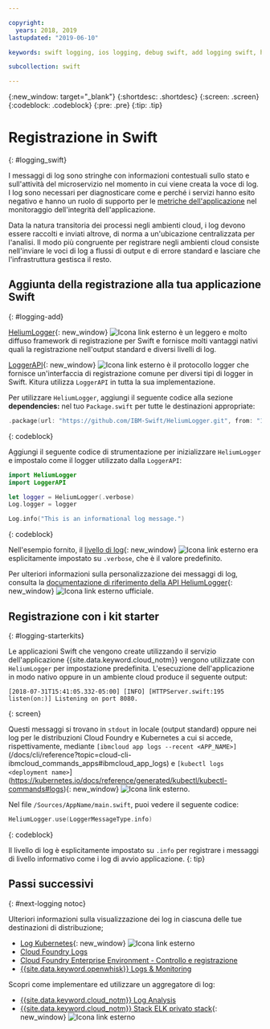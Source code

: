 ```yaml
---

copyright:
  years: 2018, 2019
lastupdated: "2019-06-10"

keywords: swift logging, ios logging, debug swift, add logging swift, heliumlogger swift, loggerapi swift, logger swift, starter kit swift logger

subcollection: swift

---
```


{:new_window: target="_blank"}
{:shortdesc: .shortdesc}
{:screen: .screen}
{:codeblock: .codeblock}
{:pre: .pre}
{:tip: .tip}

# Registrazione in Swift
{: #logging_swift}

I messaggi di log sono stringhe con informazioni contestuali sullo stato e sull'attività del microservizio nel momento in cui viene creata la voce di log. I log sono necessari per diagnosticare come e perché i servizi hanno esito negativo e hanno un ruolo di supporto per le [metriche dell'applicazione](/docs/swift/cloudnative?topic=swift-metrics#metrics) nel monitoraggio dell'integrità dell'applicazione.

Data la natura transitoria dei processi negli ambienti cloud, i log devono essere raccolti e inviati altrove, di norma a un'ubicazione centralizzata per l'analisi. Il modo più congruente per registrare negli ambienti cloud consiste nell'inviare le voci di log a flussi di output e di errore standard e lasciare che l'infrastruttura gestisca il resto.

## Aggiunta della registrazione alla tua applicazione Swift
{: #logging-add}

[HeliumLogger](https://github.com/IBM-Swift/HeliumLogger){: new_window} ![Icona link esterno](../../icons/launch-glyph.svg "Icona link esterno") è un leggero e molto diffuso framework di registrazione per Swift e fornisce molti vantaggi nativi quali la registrazione nell'output standard e diversi livelli di log.

[LoggerAPI](https://github.com/IBM-Swift/LoggerAPI){: new_window} ![Icona link esterno](../../icons/launch-glyph.svg "Icona link esterno") è il protocollo logger che fornisce un'interfaccia di registrazione comune per diversi tipi di logger in Swift. Kitura utilizza `LoggerAPI` in tutta la sua implementazione.

Per utilizzare `HeliumLogger`, aggiungi il seguente codice alla sezione **dependencies:** nel tuo `Package.swift` per tutte le destinazioni appropriate:
```swift
.package(url: "https://github.com/IBM-Swift/HeliumLogger.git", from: "1.7.1")
```
{: codeblock}

Aggiungi il seguente codice di strumentazione per inizializzare `HeliumLogger` e impostalo come il logger utilizzato dalla `LoggerAPI`:
```swift
import HeliumLogger
import LoggerAPI

let logger = HeliumLogger(.verbose)
Log.logger = logger

Log.info("This is an informational log message.")
```
{: codeblock}

Nell'esempio fornito, il [livello di log](http://ibm-swift.github.io/HeliumLogger/){: new_window} ![Icona link esterno](../../icons/launch-glyph.svg "Icona link esterno") era esplicitamente impostato su `.verbose`, che è il valore predefinito.

Per ulteriori informazioni sulla personalizzazione dei messaggi di log, consulta la [documentazione di riferimento della API HeliumLogger](http://ibm-swift.github.io/HeliumLogger/){: new_window} ![Icona link esterno](../../icons/launch-glyph.svg "Icona link esterno") ufficiale.

## Registrazione con i kit starter
{: #logging-starterkits}

Le applicazioni Swift che vengono create utilizzando il servizio dell'applicazione {{site.data.keyword.cloud_notm}} vengono utilizzate con `HeliumLogger` per impostazione predefinita. L'esecuzione dell'applicazione in modo nativo oppure in un ambiente cloud produce il seguente output:
```
[2018-07-31T15:41:05.332-05:00] [INFO] [HTTPServer.swift:195 listen(on:)] Listening on port 8080.
```
{: screen}

Questi messaggi si trovano in `stdout` in locale (output standard) oppure nei log per le distribuzioni Cloud Foundry e Kubernetes a cui si accede, rispettivamente, mediante `[ibmcloud app logs --recent <APP_NAME>]`(/docs/cli/reference?topic=cloud-cli-ibmcloud_commands_apps#ibmcloud_app_logs) e `[kubectl logs <deployment name>`](https://kubernetes.io/docs/reference/generated/kubectl/kubectl-commands#logs){: new_window} ![Icona link esterno](../../icons/launch-glyph.svg "Icona link esterno").

Nel file `/Sources/AppName/main.swift`, puoi vedere il seguente codice:
```swift
HeliumLogger.use(LoggerMessageType.info)
```
{: codeblock}

Il livello di log è esplicitamente impostato su `.info` per registrare i messaggi di livello informativo come i log di avvio applicazione.
{: tip}

## Passi successivi
{: #next-logging notoc}

Ulteriori informazioni sulla visualizzazione dei log in ciascuna delle tue destinazioni di distribuzione;
* [Log Kubernetes](https://kubernetes.io/docs/concepts/cluster-administration/logging/#basic-logging-in-kubernetes){: new_window} ![Icona link esterno](../../icons/launch-glyph.svg "Icona link esterno")
* [Cloud Foundry Logs](/docs/cli/reference/ibmcloud?topic=cloud-cli-ibmcloud_cli#ibmcloud_cli)
* [Cloud Foundry Enterprise Environment - Controllo e registrazione](/docs/cloud-foundry?topic=cloud-foundry-auditing-logging#auditing-logging)
* [{{site.data.keyword.openwhisk}} Logs & Monitoring](/docs/openwhisk?topic=cloud-functions-logs)

Scopri come implementare ed utilizzare un aggregatore di log:
* [{{site.data.keyword.cloud_notm}} Log Analysis](/docs/services/CloudLogAnalysis?topic=cloudloganalysis-log_analysis_ov#log_analysis_ov)
* [{{site.data.keyword.cloud_notm}} Stack ELK privato stack](https://www.ibm.com/support/knowledgecenter/en/SSBS6K_2.1.0.2/manage_metrics/logging_elk.html){: new_window} ![Icona link esterno](../../icons/launch-glyph.svg "Icona link esterno")
